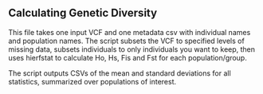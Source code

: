 ## Calculating Genetic Diversity

This file takes one input VCF and one metadata csv with individual names and population names. The script subsets the VCF to specified levels of missing data, subsets individuals to only individuals you want to keep, then uses hierfstat to calculate Ho, Hs, Fis and Fst for each population/group. 

The script outputs CSVs of the mean and standard deviations for all statistics, summarized over populations of interest.
